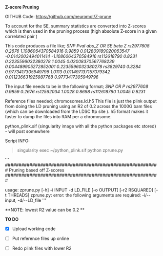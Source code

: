 **Z-score Pruning**

GITHUB Code: https://github.com/neuromol/Z-prune


To account for the SE, summary statistics are converted into Z-scores which is then used in the pruning process (high absolute Z-score in a given correlated pair ) 


This code produces a file like; 
*SNP Pval abs_Z OR SE beta Z
rs2977608 0.2676 1.1086064370584916 0.9859 0.012809189020063547 -0.0142003494011414 -1.1086064370584916
rs112618790 0.8231 0.2235596032380278 1.0045 0.02008370567768239 0.004489905272852001 0.2235596032380278
rs3829740 0.3284 0.9773417305949796 1.0113 0.011497137157079342 0.011236631925987768 0.9773417305949796*

The input file needs to be in the following format; 
*SNP OR P
rs2977608 0.9859 0.2676
rs12562034 1.0028 0.8698
rs112618790 1.0045 0.8231*

Reference files needed; 
chromosomes.ld.h5  This file is just the plink output from doing the LD pruning using an R2 of 0.2 across the 1000G bam files (which can be downloaded from the LDSC ftp site ). h5 format makes it faster to dump the files into RAM per a chromosome. 

python_plink.sif (singularity image with all the python packages etc stored) - will post somewhere

Script INFO: 
> singularity exec ~/python_plink.sif python zprune.py

'''
#########################################################
Pruning based off Z-scores
#########################################################

usage: zprune.py [-h] -i INPUT -d LD_FILE [-o OUTPUT] [-r2 RSQUARED]
[-t THREADS]
zprune.py: error: the following arguments are required: -i/--input, -d/--LD_file
'''


**NOTE: lowest R2 value can be 0.2 ** 


**TO DO** 
- [x] Upload working code
- [ ] Put reference files up online
- [ ] Redo plink files with lower R2

